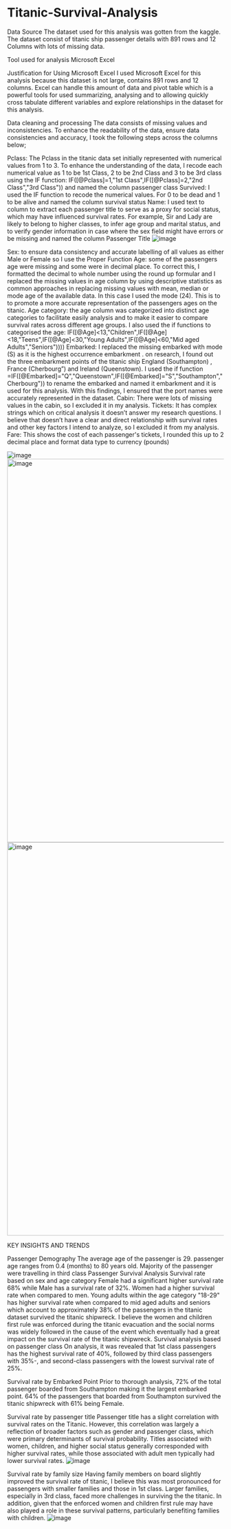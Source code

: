 # Titanic-Survival-Analysis
Data Source
The dataset used for this analysis was gotten from the kaggle. The dataset consist of titanic ship passenger details with 891 rows and 12 Columns with lots of missing data.

Tool used for analysis
Microsoft Excel

Justification for Using Microsoft Excel
I used Microsoft Excel for this analysis because this dataset is not  large, contains 891 rows and 12 columns. Excel can handle this amount of data and pivot table which is a powerful tools for used summarizing, analysing and to allowing quickly cross tabulate different variables and explore relationships in the dataset for this analysis.

Data cleaning and processing
The data consists of missing values and inconsistencies. To enhance the readability of the data, ensure data consistencies and accuracy, I took the following steps across the columns below;

Pclass: The Pclass in the titanic data set initially represented with numerical values  from 1 to 3. To enhance the understanding of the data, I recode each numerical value as 1 to be 1st Class, 2 to be 2nd Class and 3 to be 3rd class using the IF function: IF([@Pclass]=1,"1st Class",IF([@Pclass]=2,"2nd Class","3rd Class")) and named the column passenger class
Survived:  I used the IF function to recode the numerical values. For 0 to be dead and 1 to be alive and named the column survival status
Name: I used text to column to extract each passenger title to serve as a proxy for social status, which may have influenced survival rates. For example,  Sir and Lady are likely to belong to higher classes, to infer age group and marital status, and to verify gender information in case where the sex field might have errors or be missing and named the column  Passenger Title
![image](https://github.com/user-attachments/assets/a8d6760b-f72f-4745-8d3b-841510bd95e8)


Sex: to ensure data consistency and accurate labelling of all values as either Male or Female so I use the Proper Function 
Age:  some of the passengers age were missing and some were in decimal place. To correct this, I formatted the decimal to whole number using the round up formular and  I replaced the missing values in age column by using descriptive statistics as common approaches in replacing missing values with mean, median or mode age of the available data. In this case I used the mode (24). This is to to promote a more accurate representation of the passengers ages on the titanic.
Age category: the age column was categorized into distinct age categories to facilitate easily analysis and to make it easier to compare survival rates across different age groups.  I also used the if functions to categorised the age: IF([@Age]<13,"Children",IF([@Age]<18,"Teens",IF([@Age]<30,"Young Adults",IF([@Age]<60,"Mid aged Adults","Seniors"))))
Embarked: I  replaced the missing embarked with mode (S) as it is the highest occurrence embarkment . on research, I found out the three embarkment points of the titanic ship England (Southampton) , France (Cherbourg”) and Ireland (Queenstown). I used the if function =IF([@Embarked]="Q","Queenstown",IF([@Embarked]="S","Southampton","Cherbourg")) to rename the embarked and named it embarkment and it is used for this analysis. With this findings,  I ensured that the port names were accurately represented in the dataset. 
Cabin: There  were lots of missing values in the cabin, so I excluded it in my analysis.
Tickets: It has complex strings which on critical analysis it doesn’t answer my research questions.  I believe that doesn’t have a clear and direct relationship with survival rates and other key factors I intend to analyze, so I excluded it from my analysis.
Fare: This shows the cost of each passenger's tickets, I rounded this up to 2 decimal place and format data type to currency (pounds) 


![image](https://github.com/user-attachments/assets/7364f2fc-cbe4-404f-8545-b5564b9779b5)
<img width="892" alt="image" src="https://github.com/user-attachments/assets/65ff6ea9-3f7b-45a2-a3d1-e282b36b30b9">
<img width="915" alt="image" src="https://github.com/user-attachments/assets/1cdc698c-bcdc-44a4-abbe-0ac109100b73">

KEY INSIGHTS AND TRENDS

Passenger Demography
The average age of the passenger is  29. passenger age ranges from 0.4 (months) to 80 years old. Majority of the passenger were travelling in third class
Passenger Survival Analysis
Survival rate based on sex and age category
Female had a significant higher survival rate 68% while Male has a survival rate of 32%. Women had a higher survival rate when compared to men. Young adults within the age category "18-29" has higher survival rate when compared to mid aged adults and seniors which account to approximately 38% of the passengers in the titanic dataset survived the titanic shipwreck. I believe the women and children first rule was enforced during the titanic evacuation and the social norms was widely followed in the cause of the event which eventually had a great impact on the survival rate of the titanic shipwreck. 
Survival analysis based on passenger class
On analysis, it was revealed that 1st class passengers has the highest survival rate of 40%, followed by third class passengers with 35%-, and second-class passengers with the lowest survival rate of  25%.

Survival rate by Embarked Point
Prior to thorough analysis, 72% of the total passenger boarded from Southampton making it the largest embarked point. 64% of the passengers that boarded from Southampton survived the titanic shipwreck with 61% being Female.

Survival rate by passenger title
Passenger title has a slight correlation with survival rates on the Titanic. However, this correlation was largely a reflection of broader factors such as gender and passenger class, which were primary determinants of survival probability. Titles associated with women, children, and higher social status generally corresponded with higher survival rates, while those associated with adult men typically had lower survival rates.
![image](https://github.com/user-attachments/assets/fbe3d3fd-8539-46d9-ada1-a57ccecbd914)

Survival rate by family size 
Having family members on board slightly improved the survival rate of titanic, I believe this  was most pronounced for passengers with smaller families and those in 1st class. Larger families, especially in 3rd class, faced more challenges in surviving the the titanic. In addition, given that the enforced women and children first rule may have also played a role in these survival patterns, particularly benefiting families with children.
![image](https://github.com/user-attachments/assets/98be03d9-a43b-4576-939d-2a523a381091)

